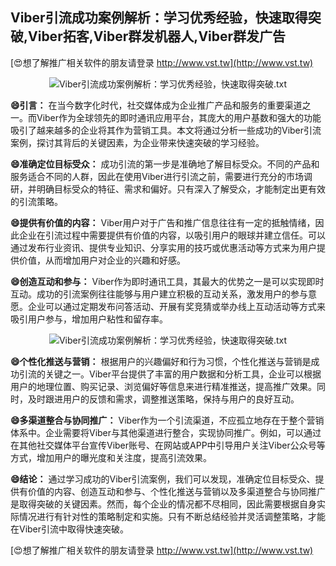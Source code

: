 ## **Viber引流成功案例解析：学习优秀经验，快速取得突破,Viber拓客,Viber群发机器人,Viber群发广告**

[😍想了解推广相关软件的朋友请登录 http://www.vst.tw](http://www.vst.tw)

 <center><img src="https://vst.tw/MP4/tuiguang/png/7.png" alt="Viber引流成功案例解析：学习优秀经验，快速取得突破.txt"></center>

**😄引言：**
在当今数字化时代，社交媒体成为企业推广产品和服务的重要渠道之一。而Viber作为全球领先的即时通讯应用平台，其庞大的用户基数和强大的功能吸引了越来越多的企业将其作为营销工具。本文将通过分析一些成功的Viber引流案例，探讨其背后的关键因素，为企业带来快速突破的学习经验。

**😄准确定位目标受众：**
成功引流的第一步是准确地了解目标受众。不同的产品和服务适合不同的人群，因此在使用Viber进行引流之前，需要进行充分的市场调研，并明确目标受众的特征、需求和偏好。只有深入了解受众，才能制定出更有效的引流策略。

**😄提供有价值的内容：**
Viber用户对于广告和推广信息往往有一定的抵触情绪，因此企业在引流过程中需要提供有价值的内容，以吸引用户的眼球并建立信任。可以通过发布行业资讯、提供专业知识、分享实用的技巧或优惠活动等方式来为用户提供价值，从而增加用户对企业的兴趣和好感。

**😄创造互动和参与：**
Viber作为即时通讯工具，其最大的优势之一是可以实现即时互动。成功的引流案例往往能够与用户建立积极的互动关系，激发用户的参与意愿。企业可以通过定期发布问答活动、开展有奖竞猜或举办线上互动活动等方式来吸引用户参与，增加用户粘性和留存率。

 <center><img src="https://vst.tw/MP4/tuiguang/png/0.png" alt="Viber引流成功案例解析：学习优秀经验，快速取得突破.txt"></center>

**😄个性化推送与营销：**
根据用户的兴趣偏好和行为习惯，个性化推送与营销是成功引流的关键之一。Viber平台提供了丰富的用户数据和分析工具，企业可以根据用户的地理位置、购买记录、浏览偏好等信息来进行精准推送，提高推广效果。同时，及时跟进用户的反馈和需求，调整推送策略，保持与用户的良好互动。

**😄多渠道整合与协同推广：**
Viber作为一个引流渠道，不应孤立地存在于整个营销体系中。企业需要将Viber与其他渠道进行整合，实现协同推广。例如，可以通过在其他社交媒体平台宣传Viber账号、在网站或APP中引导用户关注Viber公众号等方式，增加用户的曝光度和关注度，提高引流效果。

**😄结论：**
通过学习成功的Viber引流案例，我们可以发现，准确定位目标受众、提供有价值的内容、创造互动和参与、个性化推送与营销以及多渠道整合与协同推广是取得突破的关键因素。然而，每个企业的情况都不尽相同，因此需要根据自身实际情况进行有针对性的策略制定和实施。只有不断总结经验并灵活调整策略，才能在Viber引流中取得快速突破。

[😍想了解推广相关软件的朋友请登录 http://www.vst.tw](http://www.vst.tw)



